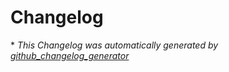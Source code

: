 # Changelog

\* *This Changelog was automatically generated by [github_changelog_generator](https://github.com/github-changelog-generator/github-changelog-generator)*
